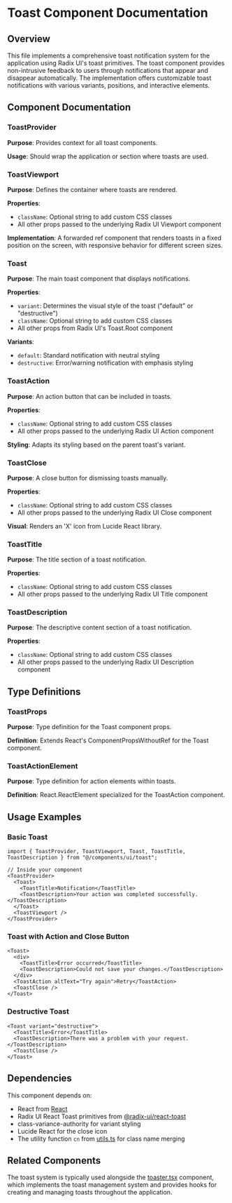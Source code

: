 # Toast Component Documentation

## Overview

This file implements a comprehensive toast notification system for the application using Radix UI's toast primitives. The toast component provides non-intrusive feedback to users through notifications that appear and disappear automatically. The implementation offers customizable toast notifications with various variants, positions, and interactive elements.

## Component Documentation

### ToastProvider

**Purpose**: Provides context for all toast components.

**Usage**: Should wrap the application or section where toasts are used.

### ToastViewport

**Purpose**: Defines the container where toasts are rendered.

**Properties**:
- `className`: Optional string to add custom CSS classes
- All other props passed to the underlying Radix UI Viewport component

**Implementation**: A forwarded ref component that renders toasts in a fixed position on the screen, with responsive behavior for different screen sizes.

### Toast

**Purpose**: The main toast component that displays notifications.

**Properties**:
- `variant`: Determines the visual style of the toast ("default" or "destructive")
- `className`: Optional string to add custom CSS classes
- All other props from Radix UI's Toast.Root component

**Variants**:
- `default`: Standard notification with neutral styling
- `destructive`: Error/warning notification with emphasis styling

### ToastAction

**Purpose**: An action button that can be included in toasts.

**Properties**:
- `className`: Optional string to add custom CSS classes
- All other props passed to the underlying Radix UI Action component

**Styling**: Adapts its styling based on the parent toast's variant.

### ToastClose

**Purpose**: A close button for dismissing toasts manually.

**Properties**:
- `className`: Optional string to add custom CSS classes
- All other props passed to the underlying Radix UI Close component

**Visual**: Renders an 'X' icon from Lucide React library.

### ToastTitle

**Purpose**: The title section of a toast notification.

**Properties**:
- `className`: Optional string to add custom CSS classes
- All other props passed to the underlying Radix UI Title component

### ToastDescription

**Purpose**: The descriptive content section of a toast notification.

**Properties**:
- `className`: Optional string to add custom CSS classes
- All other props passed to the underlying Radix UI Description component

## Type Definitions

### ToastProps

**Purpose**: Type definition for the Toast component props.

**Definition**: Extends React's ComponentPropsWithoutRef for the Toast component.

### ToastActionElement

**Purpose**: Type definition for action elements within toasts.

**Definition**: React.ReactElement specialized for the ToastAction component.

## Usage Examples

### Basic Toast

```tsx
import { ToastProvider, ToastViewport, Toast, ToastTitle, ToastDescription } from "@/components/ui/toast";

// Inside your component
<ToastProvider>
  <Toast>
    <ToastTitle>Notification</ToastTitle>
    <ToastDescription>Your action was completed successfully.</ToastDescription>
  </Toast>
  <ToastViewport />
</ToastProvider>
```

### Toast with Action and Close Button

```tsx
<Toast>
  <div>
    <ToastTitle>Error occurred</ToastTitle>
    <ToastDescription>Could not save your changes.</ToastDescription>
  </div>
  <ToastAction altText="Try again">Retry</ToastAction>
  <ToastClose />
</Toast>
```

### Destructive Toast

```tsx
<Toast variant="destructive">
  <ToastTitle>Error</ToastTitle>
  <ToastDescription>There was a problem with your request.</ToastDescription>
  <ToastClose />
</Toast>
```

## Dependencies

This component depends on:
- React from [React](https://reactjs.org/)
- Radix UI React Toast primitives from [@radix-ui/react-toast](https://www.radix-ui.com/docs/primitives/components/toast)
- class-variance-authority for variant styling
- Lucide React for the close icon
- The utility function `cn` from [utils.ts](../../lib/utils.md) for class name merging

## Related Components

The toast system is typically used alongside the [toaster.tsx](./toaster.md) component, which implements the toast management system and provides hooks for creating and managing toasts throughout the application.